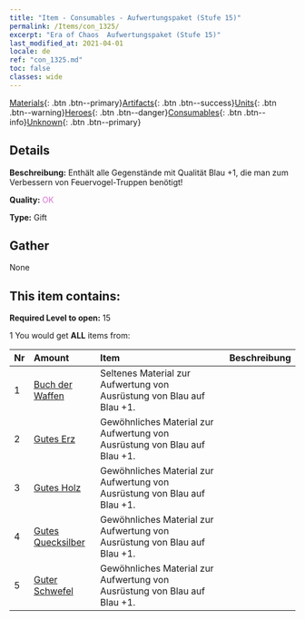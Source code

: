 ```yaml
---
title: "Item - Consumables - Aufwertungspaket (Stufe 15)"
permalink: /Items/con_1325/
excerpt: "Era of Chaos  Aufwertungspaket (Stufe 15)"
last_modified_at: 2021-04-01
locale: de
ref: "con_1325.md"
toc: false
classes: wide
---
```

 [Materials](/de/Items/){: .btn .btn--primary}[Artifacts](/de/Items/Artifacts/){: .btn .btn--success}[Units](/de/Items/Units/){: .btn .btn--warning}[Heroes](/de/Items/Heroes/){: .btn .btn--danger}[Consumables](/de/Items/Consumables/){: .btn .btn--info}[Unknown](/de/Items/Unknown/){: .btn .btn--primary}

## Details
 **Beschreibung:** Enthält alle Gegenstände mit Qualität Blau +1, die man zum Verbessern von Feuervogel-Truppen benötigt!

 **Quality:** <span style="color: #DA70D6">OK</span>

 **Type:** Gift

## Gather

  None

## This item contains:

 **Required Level to open:** 15

 1 You would get **ALL** items  from:

  | Nr | Amount |     Item    | Beschreibung |
  |:---|:-------|:------------|:-----------:|
  | 1 | [Buch der Waffen](/de/Items/mat_18/) | Seltenes Material zur Aufwertung von Ausrüstung von Blau auf Blau +1. | 
  | 2 | [Gutes Erz](/de/Items/mat_12/) | Gewöhnliches Material zur Aufwertung von Ausrüstung von Blau auf Blau +1. | 
  | 3 | [Gutes Holz](/de/Items/mat_13/) | Gewöhnliches Material zur Aufwertung von Ausrüstung von Blau auf Blau +1. | 
  | 4 | [Gutes Quecksilber](/de/Items/mat_14/) | Gewöhnliches Material zur Aufwertung von Ausrüstung von Blau auf Blau +1. | 
  | 5 | [Guter Schwefel](/de/Items/mat_15/) | Gewöhnliches Material zur Aufwertung von Ausrüstung von Blau auf Blau +1. | 
